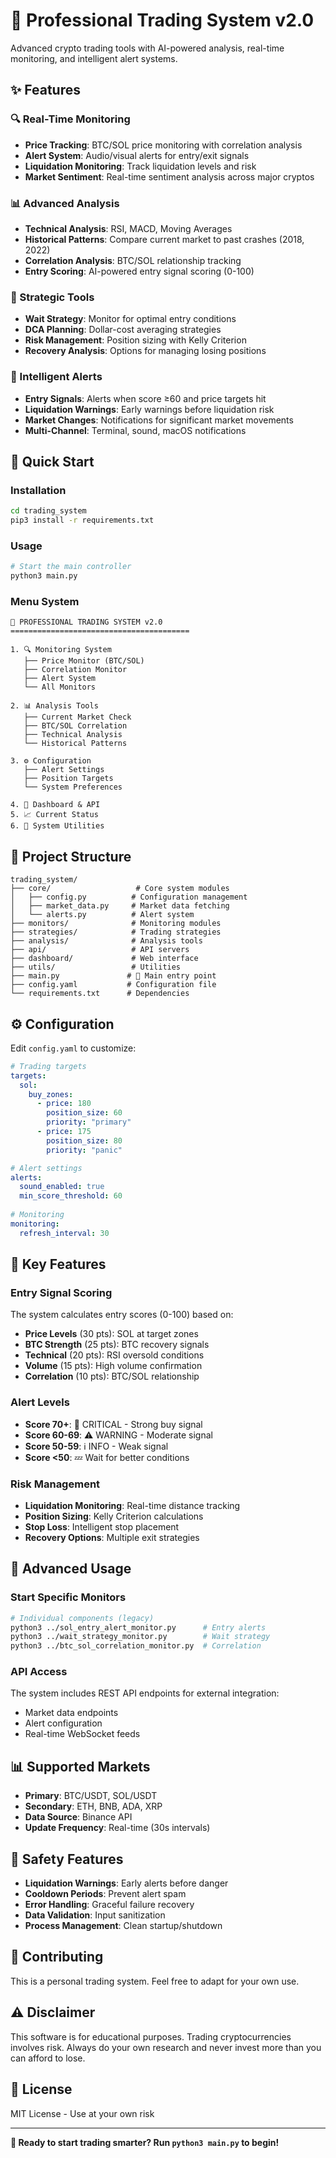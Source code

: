 # 🚀 Professional Trading System v2.0

Advanced crypto trading tools with AI-powered analysis, real-time monitoring, and intelligent alert systems.

## ✨ Features

### 🔍 Real-Time Monitoring
- **Price Tracking**: BTC/SOL price monitoring with correlation analysis
- **Alert System**: Audio/visual alerts for entry/exit signals  
- **Liquidation Monitoring**: Track liquidation levels and risk
- **Market Sentiment**: Real-time sentiment analysis across major cryptos

### 📊 Advanced Analysis
- **Technical Analysis**: RSI, MACD, Moving Averages
- **Historical Patterns**: Compare current market to past crashes (2018, 2022)
- **Correlation Analysis**: BTC/SOL relationship tracking
- **Entry Scoring**: AI-powered entry signal scoring (0-100)

### 🎯 Strategic Tools
- **Wait Strategy**: Monitor for optimal entry conditions
- **DCA Planning**: Dollar-cost averaging strategies
- **Risk Management**: Position sizing with Kelly Criterion
- **Recovery Analysis**: Options for managing losing positions

### 🚨 Intelligent Alerts
- **Entry Signals**: Alerts when score ≥60 and price targets hit
- **Liquidation Warnings**: Early warnings before liquidation risk
- **Market Changes**: Notifications for significant market movements
- **Multi-Channel**: Terminal, sound, macOS notifications

## 🚀 Quick Start

### Installation
```bash
cd trading_system
pip3 install -r requirements.txt
```

### Usage
```bash
# Start the main controller
python3 main.py
```

### Menu System
```
🚀 PROFESSIONAL TRADING SYSTEM v2.0
========================================

1. 🔍 Monitoring System
   ├── Price Monitor (BTC/SOL)
   ├── Correlation Monitor  
   ├── Alert System
   └── All Monitors

2. 📊 Analysis Tools
   ├── Current Market Check
   ├── BTC/SOL Correlation
   ├── Technical Analysis
   └── Historical Patterns

3. ⚙️ Configuration
   ├── Alert Settings
   ├── Position Targets
   └── System Preferences

4. 📱 Dashboard & API
5. 📈 Current Status
6. 🔧 System Utilities
```

## 📁 Project Structure

```
trading_system/
├── core/                   # Core system modules
│   ├── config.py          # Configuration management
│   ├── market_data.py     # Market data fetching
│   └── alerts.py          # Alert system
├── monitors/              # Monitoring modules
├── strategies/            # Trading strategies  
├── analysis/              # Analysis tools
├── api/                   # API servers
├── dashboard/             # Web interface
├── utils/                 # Utilities
├── main.py               # 🎯 Main entry point
├── config.yaml           # Configuration file
└── requirements.txt      # Dependencies
```

## ⚙️ Configuration

Edit `config.yaml` to customize:

```yaml
# Trading targets
targets:
  sol:
    buy_zones:
      - price: 180
        position_size: 60
        priority: "primary"
      - price: 175  
        position_size: 80
        priority: "panic"

# Alert settings
alerts:
  sound_enabled: true
  min_score_threshold: 60
  
# Monitoring
monitoring:
  refresh_interval: 30
```

## 🎯 Key Features

### Entry Signal Scoring
The system calculates entry scores (0-100) based on:
- **Price Levels** (30 pts): SOL at target zones
- **BTC Strength** (25 pts): BTC recovery signals
- **Technical** (20 pts): RSI oversold conditions
- **Volume** (15 pts): High volume confirmation
- **Correlation** (10 pts): BTC/SOL relationship

### Alert Levels
- **Score 70+**: 🚨 CRITICAL - Strong buy signal
- **Score 60-69**: ⚠️ WARNING - Moderate signal  
- **Score 50-59**: ℹ️ INFO - Weak signal
- **Score <50**: 💤 Wait for better conditions

### Risk Management
- **Liquidation Monitoring**: Real-time distance tracking
- **Position Sizing**: Kelly Criterion calculations
- **Stop Loss**: Intelligent stop placement
- **Recovery Options**: Multiple exit strategies

## 🔧 Advanced Usage

### Start Specific Monitors
```bash
# Individual components (legacy)
python3 ../sol_entry_alert_monitor.py      # Entry alerts
python3 ../wait_strategy_monitor.py        # Wait strategy
python3 ../btc_sol_correlation_monitor.py  # Correlation
```

### API Access
The system includes REST API endpoints for external integration:
- Market data endpoints
- Alert configuration
- Real-time WebSocket feeds

## 📊 Supported Markets

- **Primary**: BTC/USDT, SOL/USDT
- **Secondary**: ETH, BNB, ADA, XRP
- **Data Source**: Binance API
- **Update Frequency**: Real-time (30s intervals)

## 🚨 Safety Features

- **Liquidation Warnings**: Early alerts before danger
- **Cooldown Periods**: Prevent alert spam
- **Error Handling**: Graceful failure recovery  
- **Data Validation**: Input sanitization
- **Process Management**: Clean startup/shutdown

## 🤝 Contributing

This is a personal trading system. Feel free to adapt for your own use.

## ⚠️ Disclaimer

This software is for educational purposes. Trading cryptocurrencies involves risk. Always do your own research and never invest more than you can afford to lose.

## 📝 License

MIT License - Use at your own risk

---

**🎯 Ready to start trading smarter? Run `python3 main.py` to begin!**